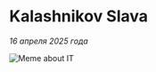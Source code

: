# Kalashnikov Slava

*16 апреля 2025 года*

![Meme about IT](https://leonardo.osnova.io/a6addde7-00c6-54d8-a124-bfbc367316e9)